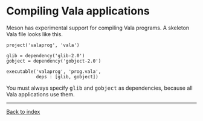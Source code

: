 Compiling Vala applications
==

Meson has experimental support for compiling Vala programs. A skeleton Vala file looks like this.

    project('valaprog', 'vala')
    
    glib = dependency('glib-2.0')
    gobject = dependency('gobject-2.0')

    executable('valaprog', 'prog.vala',
               deps : [glib, gobject])

You must always specify <tt>glib</tt> and <tt>gobject</tt> as dependencies, because all Vala applications use them.

---

[Back to index](Manual)
